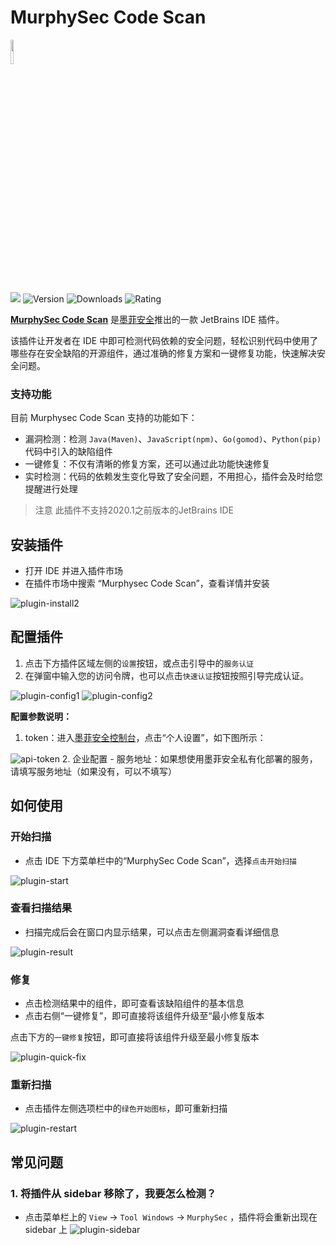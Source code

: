 # MurphySec Code Scan

<a href="https://www.jetbrains.com"><img src="https://resources.jetbrains.com/storage/products/company/brand/logos/jb_beam.svg" width = "10%" /></a>

[![](https://badgen.net/badge/Github/murphysec-code-scan/21D789?icon=github)](https://github.com/murphysecurity/murphysec-jetbrains-plugin)
![Version](https://img.shields.io/jetbrains/plugin/v/18274?logo=JetBrains)
![Downloads](https://img.shields.io/jetbrains/plugin/d/18274?color=FE2857)
![Rating](https://img.shields.io/jetbrains/plugin/r/rating/18274?color=3EB811)

[**MurphySec Code Scan**](https://plugins.jetbrains.com/plugin/18274-murphysec-code-scan) 是[墨菲安全](https://www.murphysec.com/)推出的一款 JetBrains IDE 插件。


该插件让开发者在 IDE 中即可检测代码依赖的安全问题，轻松识别代码中使用了哪些存在安全缺陷的开源组件，通过准确的修复方案和一键修复功能，快速解决安全问题。

### 支持功能

目前 Murphysec Code Scan 支持的功能如下：
- 漏洞检测：检测 `Java(Maven)`、`JavaScript(npm)`、`Go(gomod)`、`Python(pip)` 代码中引入的缺陷组件
- 一键修复：不仅有清晰的修复方案，还可以通过此功能快速修复
- 实时检测：代码的依赖发生变化导致了安全问题，不用担心，插件会及时给您提醒进行处理


> 注意
> 此插件不支持2020.1之前版本的JetBrains IDE

## 安装插件
- 打开 IDE 并进入插件市场
- 在插件市场中搜索 “Murphysec Code Scan”，查看详情并安装

 
![plugin-install2](./screenshot/plugin-install2.png)


## 配置插件
1. 点击下方插件区域左侧的`设置`按钮，或点击引导中的`服务认证`
2. 在弹窗中输入您的访问令牌，也可以点击`快速认证`按钮按照引导完成认证。

![plugin-config1](./screenshot/plugin-config1.png)
![plugin-config2](./screenshot/plugin-config2.png)




**配置参数说明：**
1. token：进入[墨菲安全控制台](https://www.murphysec.com/control/set)，点击“个人设置”，如下图所示：

![api-token](./screenshot/api-token.png)
2. 企业配置 - 服务地址：如果想使用墨菲安全私有化部署的服务，请填写服务地址（如果没有，可以不填写）
## 如何使用

### 开始扫描
- 点击 IDE 下方菜单栏中的“MurphySec Code Scan”，选择`点击开始扫描`
 
![plugin-start](./screenshot/plugin-start.png)

### 查看扫描结果
- 扫描完成后会在窗口内显示结果，可以点击左侧漏洞查看详细信息

![plugin-result](./screenshot/plugin-result.png) 

### 修复

- 点击检测结果中的组件，即可查看该缺陷组件的基本信息
- 点击右侧“一键修复”，即可直接将该组件升级至“最小修复版本

点击下方的`一键修复`按钮，即可直接将该组件升级至最小修复版本

![plugin-quick-fix](./screenshot/plugin-quick-fix.png) 

### 重新扫描
- 点击插件左侧选项栏中的`绿色开始图标`，即可重新扫描

![plugin-restart](./screenshot/plugin-restart.png)


## 常见问题

### 1. 将插件从 sidebar 移除了，我要怎么检测？

- 点击菜单栏上的 `View` -> `Tool Windows` -> `MurphySec` ，插件将会重新出现在 sidebar 上
![plugin-sidebar](./screenshot/plugin-sidebar-murphysec.jpeg)